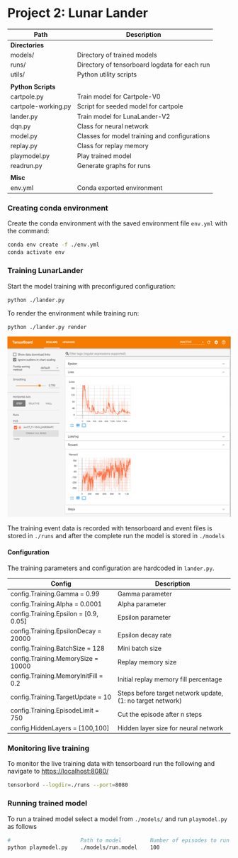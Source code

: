 # Project 2: Lunar Lander

| Path | Description |
| -------     | ----------- |
| **Directories** |
| models/             | Directory of trained models |
| runs/               | Directory of tensorboard logdata for each run |
| utils/              | Python utility scripts                        |
|                                                                     |
| **Python Scripts**                                                  |
| cartpole.py         | Train model for Cartpole-V0                   |
| cartpole-working.py | Script for seeded model for cartpole          |
| lander.py           | Train model for LunaLander-V2                 |
| dqn.py              | Class for neural network                      |
| model.py            | Classes for model training and configurations |
| replay.py           | Class for replay memory                       |
| playmodel.py        | Play trained model                            |
| readrun.py          | Generate graphs for runs                      |
|                                                                     |
| **Misc**                                                            |
| env.yml             | Conda exported environment                    |

### Creating conda environment

Create the conda environment with the saved environment file `env.yml` with the command:

```bash
conda env create -f ./env.yml
conda activate env
```

### Training LunarLander

Start the model training with preconfigured configuration:
```
python ./lander.py
```

To render the environment while training run:
```bash
python ./lander.py render
```

![tensorboard screenshot](./screenshots/tbscreenshot.png)

The training event data is recorded with tensorboard and event files is stored in `./runs` and after the complete run the model is stored in `./models`

#### Configuration

The training parameters and configuration are hardcoded in `lander.py`.

| Config                                | Description                                                |
| ------------------------------------- | ---------------------------------------------------------- |
| config.Training.Gamma = 0.99          | Gamma parameter                                            |
| config.Training.Alpha = 0.0001        | Alpha parameter                                            |
| config.Training.Epsilon = [0.9, 0.05] | Epsilon parameter                                          |
| config.Training.EpsilonDecay = 20000  | Epsilon decay rate                                         |
| config.Training.BatchSize = 128       | Mini batch size                                            |
| config.Training.MemorySize = 10000    | Replay memory size                                         |
| config.Training.MemoryInitFill = 0.2  | Initial replay memory fill percentage                      |
| config.Training.TargetUpdate = 10     | Steps before target network update, (1: no target network) |
| config.Training.EpisodeLimit = 750    | Cut the episode after n steps                              |
| config.HiddenLayers = [100,100]       | Hidden layer size for neural network                       |



### Monitoring live training

To monitor the live training data with tensorboard run the following and navigate to [https://localhost:8080/](https://localhost:8080/)

```bash
tensorbord --logdir=./runs --port=8080
```


### Running trained model

To run a trained model select a model from `./models/` and run `playmodel.py` as follows

```bash
#                      Path to model         Number of episodes to run
python playmodel.py    ./models/run.model    100
```

